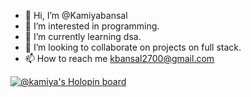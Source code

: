 - 👋 Hi, I’m @Kamiyabansal
- 👀 I’m interested in programming.
- 🌱 I’m currently learning dsa.
- 💞️ I’m looking to collaborate on projects on full stack.
- 📫 How to reach me kbansal2700@gmail.com

<!---
Kamiyabansal/Kamiyabansal is a ✨ special ✨ repository because its `README.md` (this file) appears on your GitHub profile.
You can click the Preview link to take a look at your changes.
--->
[![@kamiya's Holopin board](https://holopin.me/kamiya)](https://holopin.io/@kamiya)
